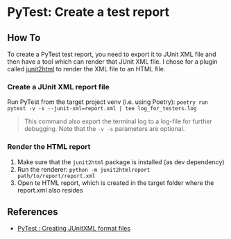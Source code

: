 # PyTest: Create a test report

## How To

To create a PyTest test report, you need to export it to JUnit XML file and then have a tool which can render that JUnit XML file. I chose for a plugin called [junit2html](https://gitlab.com/inorton/junit2html) to render the XML file to an HTML file.

### Create a JUnit XML report file

Run PyTest from the target project venv (i.e. using Poetry): `poetry run pytest -v -s --junit-xml=report.xml | tee log_for_testers.log`

> This command also export the terminal log to a log-file for further debugging. Note that the `-v -s` parameters are optional.

### Render the HTML report

1. Make sure that the `junit2html` package is installed (as dev dependency)
2. Run the renderer: `python -m junit2htmlreport path/to/report/report.xml`
3. Open te HTML report, which is created in the target folder where the report.xml also resides

## References

- [PyTest : Creating JUnitXML format files](https://docs.pytest.org/en/latest/how-to/output.html#creating-junitxml-format-files)